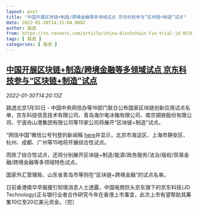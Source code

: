 ```yaml
---
layout: post
title: "中国开展区块链+制造/跨境金融等多领域试点 京东科技参与“区块链+制造”试点"
date: 2022-01-30T14:31:04.000Z
author: 路透
from: https://cn.reuters.com/article/china-blockchain-fin-trial-jd-0130-idCNKBS2K40BK
tags: [ 路透 ]
categories: [ 路透 ]
---
```

<!--1643553064000-->
[中国开展区块链+制造/跨境金融等多领域试点 京东科技参与“区块链+制造”试点](https://cn.reuters.com/article/china-blockchain-fin-trial-jd-0130-idCNKBS2K40BK)
------

<div>
<div><i>2022-01-30T14:20:13Z</i></div><p>路透北京1月30日 - 中国中央网信办等16部门联合公布国家区块链创新应用试点名单，京东科技信息技术有限公司、青岛海尔电冰箱有限公司、南京钢铁股份有限公司、宁波舟山港集团有限公司等15家公司将展开“区块链+制造”试点。</p><p>“网信中国”微信公号刊登的新闻稿 <a href="https://mp.weixin.qq.com/s/uC2ECCmsNxWbnV66AmR90g">here</a>并显示，北京市海淀区、上海市静安区、杭州、成都、广州等15地将开展综合性试点。</p><p>而除了综合性试点，还将分别展开区块链+制造/能源/政务服务/法治/版权/贸易金融/跨境金融等多领域特色试点。</p><p>国家外汇管理局、山东省青岛市等则在“区块链+跨境金融”的试点名单。</p><p>日前香港南华早报援引知情消息人士透露，中国电商巨头京东旗下的京东科技(JD Technology)正与银行业者合作研究今年在香港上市事宜，此次上市有望帮助其筹集10亿至20亿美元资金。（完）</p>
</div>
